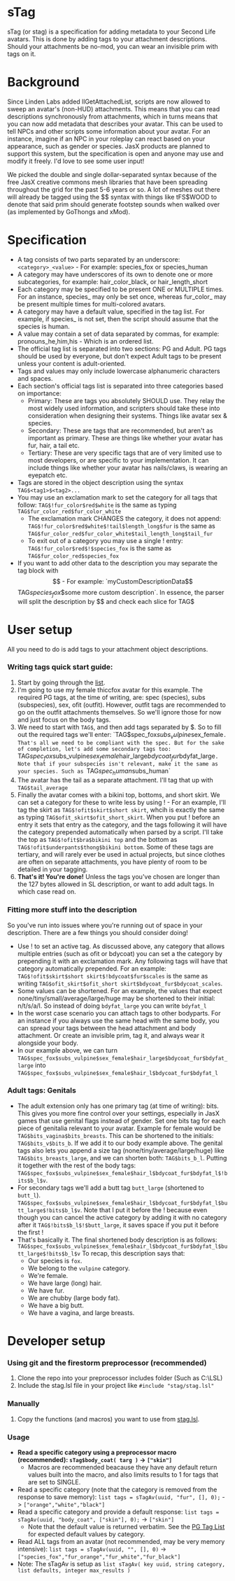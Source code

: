 # sTag
sTag (or stag) is a specification for adding metadata to your Second Life avatars. This is done by adding tags to your attachment descriptions. Should your attachments be no-mod, you can wear an invisible prim with tags on it.

# Background
Since Linden Labs added llGetAttachedList, scripts are now allowed to sweep an avatar's (non-HUD) attachments. This means that you can read descriptions synchronously from attachments, which in turns means that you can now add metadata that describes your avatar. This can be used to tell NPCs and other scripts some information about your avatar. For an instance, imagine if an NPC in your roleplay can react based on your appearance, such as gender or species. JasX products are planned to support this system, but the specification is open and anyone may use and modify it freely. I'd love to see some user input!

We picked the double and single dollar-separated syntax because of the free JasX creative commons mesh libraries that have been spreading throughout the grid for the past 5-6 years or so. A lot of meshes out there will already be tagged using the $$ syntax with things like tFS$WOOD to denote that said prim should generate footstep sounds when walked over (as implemented by GoThongs and xMod).

# Specification

- A tag consists of two parts separated by an underscore: `<category>_<value>` - For example: species_fox or species_human
- A category may have underscores of its own to denote one or more subcategories, for example: hair_color_black, or hair_length_short
- Each category may be specified to be present ONE or MULTIPLE times. For an instance, species_ may only be set once, whereas fur_color_ may be present multiple times for multi-colored avatars.
- A category may have a default value, specified in the tag list. For example, if species_ is not set, then the script should assume that the species is human.
- A value may contain a set of data separated by commas, for example: pronouns_he,him,his - Which is an ordered list.
- The official tag list is separated into two sections: PG and Adult. PG tags should be used by everyone, but don't expect Adult tags to be present unless your content is adult-oriented.
- Tags and values may only include lowercase alphanumeric characters and spaces.
- Each section's official tags list is separated into three categories based on importance: 
  - Primary: These are tags you absolutely SHOULD use. They relay the most widely used information, and scripters should take these into consideration when designing their systems. Things like avatar sex & species.
  - Secondary: These are tags that are recommended, but aren't as important as primary. These are things like whether your avatar has fur, hair, a tail etc.
  - Tertiary: These are very specific tags that are of very limited use to most developers, or are specific to your implementation. It can include things like whether your avatar has nails/claws, is wearing an eyepatch etc.
- Tags are stored in the object description using the syntax `TAG$<tag1>$<tag2>...`
- You may use an exclamation mark to set the category for all tags that follow: `TAG$!fur_color$red$white` is the same as typing `TAG$fur_color_red$fur_color_white`
  - The exclamation mark CHANGES the category, it does not append: `TAG$!fur_color$red$white$!tail$length_long$fur` is the same as `TAG$fur_color_red$fur_color_white$tail_length_long$tail_fur`
  - To exit out of a category you may use a single ! entry: `TAG$!fur_color$red$!$species_fox` is the same as `TAG$fur_color_red$species_fox`
- If you want to add other data to the description you may separate the tag block with $$ - For example: `myCustomDescriptionData$$TAG$species_fox$$some more custom description`. In essence, the parser will split the description by $$ and check each slice for TAG$ 

# User setup

All you need to do is add tags to your attachment object descriptions.

### Writing tags quick start guide:

1. Start by going through the [list](/tags/PG.md).
2. I'm going to use my female thiccfox avatar for this example. The required PG tags, at the time of writing, are: spec (species), subs (subspecies), sex, ofit (outfit). However, outfit tags are recommended to go on the outfit attachments themselves. So we'll ignore those for now and just focus on the body tags.
3. We need to start with `TAG$`, and then add tags separated by $. So to fill out the required tags we'll enter: `TAG$spec_fox$subs_vulpine$sex_female`. That's all we need to be compliant with the spec. But for the sake of completion, let's add some secondary tags too: `TAG$spec_fox$subs_vulpine$sex_female$hair_large$bdycoat_fur$bdyfat_large`. Note that if your subspecies isn't relevant, make it the same as your species. Such as `TAG$spec_human$subs_human`
4. The avatar has the tail as a separate attachment. I'll tag that up with `TAG$tail_average`
5. Finally the avatar comes with a bikini top, bottoms, and short skirt. We can set a category for these to write less by using ! - For an example, I'll tag the skirt as `TAG$!ofit$skirt$short skirt`, whcih is exactly the same as typing `TAG$ofit_skirt$ofit_short_skirt`. When you put ! before an entry it sets that entry as the category, and the tags following it will have the category prepended automatically when parsed by a script. I'll take the top as `TAG$!ofit$bra$bikini top` and the bottom as `TAG$!ofit$underpants$thong$bikini bottom`. Some of these tags are tertiary, and will rarely ever be used in actual projects, but since clothes are often on separate attachments, you have plenty of room to be detailed in your tagging.
6. **That's it! You're done!** Unless the tags you've chosen are longer than the 127 bytes allowed in SL description, or want to add adult tags. In which case read on.

### Fitting more stuff into the description

So you've run into issues where you're running out of space in your description. There are a few things you should consider doing!

- Use ! to set an active tag. As discussed above, any category that allows multiple entries (such as ofit or bdycoat) you can set a the category by prepending it with an exclamation mark. Any following tags will have that category automatically prepended. For an example: `TAG$!ofit$skirt$short skirt$!bdycoat$fur$scales` is the same as writing `TAG$ofit_skirt$ofit_short skirt$bdycoat_fur$bdycoat_scales`.
- Some values can be shortened. For an example, the values that expect none/tiny/small/average/large/huge may be shortened to their initial: n/t/s/a/l. So instead of doing `bdyfat_large` you can write `bdyfat_l`
- In the worst case scenario you can attach tags to other bodyparts. For an instance if you always use the same head with the same body, you can spread your tags between the head attachment and body attachment. Or create an invisible prim, tag it, and always wear it alongside your body.
- In our example above, we can turn `TAG$spec_fox$subs_vulpine$sex_female$hair_large$bdycoat_fur$bdyfat_large` into `TAG$spec_fox$subs_vulpine$sex_female$hair_l$bdycoat_fur$bdyfat_l`

### Adult tags: Genitals

- The adult extension only has one primary tag (at time of writing): bits. This gives you more fine control over your settings, especially in JasX games that use genital flags instead of gender. Set one bits tag for each piece of genitalia relevant to your avatar. Example for female would be `TAG$bits_vagina$bits_breasts`. This can be shortened to the initials: `TAG$bits_v$bits_b`. If we add it to our body example above. The genital tags also lets you append a size tag (none/tiny/average/large/huge) like `TAG$bits_breasts_large`, and we can shorten both: `TAG$bits_b_l`. Putting it together with the rest of the body tags: `TAG$spec_fox$subs_vulpine$sex_female$hair_l$bdycoat_fur$bdyfat_l$!bits$b_l$v`.
- For secondary tags we'll add a butt tag `butt_large` (shortened to `butt_l`). `TAG$spec_fox$subs_vulpine$sex_female$hair_l$bdycoat_fur$bdyfat_l$butt_large$!bits$b_l$v`. Note that I put it before the ! because even though you can cancel the active category by adding it with no category after it `TAG$!bits$b_l$!$butt_large`, it saves space if you put it before the first !
- That's basically it. The final shortened body description is as follows: 
  `TAG$spec_fox$subs_vulpine$sex_female$hair_l$bdycoat_fur$bdyfat_l$butt_large$!bits$b_l$v` 
  To recap, this description says that: 
  - Our species is `fox`.
  - We belong to the `vulpine` category.
  - We're female.
  - We have large (long) hair.
  - We have fur.
  - We are chubby (large body fat).
  - We have a big butt.
  - We have a vagina, and large breasts.

# Developer setup

### Using git and the firestorm preprocessor (recommended)
1. Clone the repo into your preprocessor includes folder (Such as C:\LSL)
2. Include the stag.lsl file in your project like `#include "stag/stag.lsl"`

### Manually

1. Copy the functions (and macros) you want to use from [stag.lsl](/stag.lsl).


### Usage

- **Read a specific category using a preprocessor macro (recommended): `sTag$body_coat( targ )` -> `["skin"]`**
  - Macros are recommended beacause they have any default return values built into the macro, and also limits results to 1 for tags that are set to SINGLE.
- Read a specific category (note that the category is removed from the response to save memory): `list tags = sTagAv(uuid, "fur", [], 0);` -> `["orange","white","black"]`
- Read a specific category and provide a default response: `list tags = sTagAv(uuid, "body_coat", ["skin"], 0);` -> `["skin"]`
  - Note that the default value is returned verbatim. See the [PG Tag List](/tags/PG.md) for expected default values by category.
- Read ALL tags from an avatar (not recommended, may be very memory intensive): `list tags = sTagAv(uuid, "", [], 0)` -> `["species_fox","fur_orange","fur_white","fur_black"]`
- Note: The sTagAv is setup as `list sTagAv( key uuid, string category, list defaults, integer max_results )`


